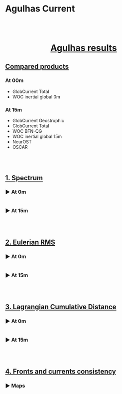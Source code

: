
# Agulhas Current

<br>

<br>


<div class="alert alert-block alert-success">
<h1><center> <u> Agulhas results </u> </center></h1>  
</div>

## <u> Compared products </u> 

<h3>
    At 00m 
</h3> 
    <ul>   
        <li> GlobCurrent Total </li> 
        <li> WOC inertial global 0m </li>
    </ul>    
<h3>
At 15m 
</h3> 
    <ul>  
        <li> GlobCurrent Geostrophic </li> 
        <li> GlobCurrent Total </li>
        <li> WOC BFN-QG </li>
        <li> WOC inertial global 15m </li>
        <li> NeurOST </li>
        <li> OSCAR </li>
    </ul>  
 


<style>
     details > summary {
      list-style: none;
    }
    details > summary::-webkit-details-marker {
      display: none;
    }
</style>

<br>

<br>


<h2><u> 1. Spectrum </u></h2>



<details>
    <summary><h3> ▶️ At 0m</h3></summary>



![png](nb_wocproducts_Agulhas_files/nb_wocproducts_Agulhas_10_0.png)


</details> 

<details>
    <summary><h3> ▶️ At 15m</h3> </summary>
 


![png](nb_wocproducts_Agulhas_files/nb_wocproducts_Agulhas_12_0.png)



</details>
 

<br>

<br>

<h2><u> 2. Eulerian RMS </u></h2>



<details> 
    <summary><h3> ▶️ At 0m</h3></summary>

<br>

<h4>Norm errors</h4>
 
 




<table width=100%>
<tr>
<td><b>Mean</b></td>
<td>Norm Quadratic Error (%)</td>
<td>Norm Correlation</td>
<td>Norm Explained Variance (%)</td>
<td>Norm RMSD</td>
<td>Number of Points</td>
</tr>
<tr>
<td><b>GlobCurrent Total</b></td>
<td>36.938</td>
<td>0.799</td>
<td>68.680</td>
<td>0.244</td>
<td>37440.000</td>
</tr>
<tr>
<td><b>WOC inertial global 00m 1h</b></td>
<td>34.724</td>
<td>0.812</td>
<td>71.705</td>
<td>0.230</td>
<td>37440.000</td>
</tr>
</table>





<br>

<h4>Eastward errors</h4>






<table width=100%>
<tr>
<td><b>Mean</b></td>
<td>Eastward Quadratic Error (%)</td>
<td>Eastward Correlation</td>
<td>Eastward Explained Variance (%)</td>
<td>Eastward RMSD</td>
<td>Number of Points</td>
</tr>
<tr>
<td><b>GlobCurrent Total</b></td>
<td>49.368</td>
<td>0.867</td>
<td>73.832</td>
<td>0.239</td>
<td>37440.000</td>
</tr>
<tr>
<td><b>WOC inertial global 00m 1h</b></td>
<td>46.755</td>
<td>0.881</td>
<td>79.632</td>
<td>0.227</td>
<td>37440.000</td>
</tr>
</table>





<br>

<h4>Northward errors</h4>






<table width=100%>
<tr>
<td><b>Mean</b></td>
<td>Northward Quadratic Error (%)</td>
<td>Northward Correlation</td>
<td>Northward Explained Variance (%)</td>
<td>Northward RMSD</td>
<td>Number of Points</td>
</tr>
<tr>
<td><b>GlobCurrent Total</b></td>
<td>52.518</td>
<td>0.851</td>
<td>71.616</td>
<td>0.236</td>
<td>37440.000</td>
</tr>
<tr>
<td><b>WOC inertial global 00m 1h</b></td>
<td>50.555</td>
<td>0.863</td>
<td>75.159</td>
<td>0.227</td>
<td>37440.000</td>
</tr>
</table>




<br>

<h4>Standard deviation error</h4>






<table width=100%>
<tr>
<td><b>STD</b></td>
<td>Direction difference</td>
<td>Number of Points</td>
</tr>
<tr>
<td><b>GlobCurrents Total</b></td>
<td>43.497</td>
<td>37440.000</td>
</tr>
<tr>
<td><b>WOC inertial global 00m 1h</b></td>
<td>43.501</td>
<td>37440.000</td>
</tr>
</table>




<br>

<h4>Binned plots</h4>



    
    




<br><center><b>Results for diagnostic RMSD</b></center>



<b>GlobCurrents Total</b>



![png](nb_wocproducts_Agulhas_files/nb_wocproducts_Agulhas_26_3.png)



<b>WOC inertial global 00m 1h</b>



![png](nb_wocproducts_Agulhas_files/nb_wocproducts_Agulhas_26_5.png)


    
    




<br><center><b>Results for diagnostic Correlation</b></center>



<b>GlobCurrents Total</b>



![png](nb_wocproducts_Agulhas_files/nb_wocproducts_Agulhas_26_9.png)



<b>WOC inertial global 00m 1h</b>



![png](nb_wocproducts_Agulhas_files/nb_wocproducts_Agulhas_26_11.png)


    
    




<br><center><b>Results for diagnostic Explained Variance (%)</b></center>



<b>GlobCurrents Total</b>



![png](nb_wocproducts_Agulhas_files/nb_wocproducts_Agulhas_26_15.png)



<b>WOC inertial global 00m 1h</b>



![png](nb_wocproducts_Agulhas_files/nb_wocproducts_Agulhas_26_17.png)


    
    




<br><center><b>Results for diagnostic Quadratic Error (%)</b></center>



<b>GlobCurrents Total</b>



![png](nb_wocproducts_Agulhas_files/nb_wocproducts_Agulhas_26_21.png)



<b>WOC inertial global 00m 1h</b>



![png](nb_wocproducts_Agulhas_files/nb_wocproducts_Agulhas_26_23.png)


</details> 

<details>
    <summary><h3> ▶️ At 15m</h3></summary>


<br>

<h4>Norm errors</h4>






<table width=100%>
<tr>
<td><b>Mean</b></td>
<td>Norm Quadratic Error (%)</td>
<td>Norm Correlation</td>
<td>Norm Explained Variance (%)</td>
<td>Norm RMSD</td>
<td>Number of Points</td>
</tr>
<tr>
<td><b>GlobCurrent Geostrophic</b></td>
<td>37.299</td>
<td>0.829</td>
<td>69.561</td>
<td>0.243</td>
<td>44751.000</td>
</tr>
<tr>
<td><b>GlobCurrent Total</b></td>
<td>36.555</td>
<td>0.835</td>
<td>69.632</td>
<td>0.238</td>
<td>43190.000</td>
</tr>
<tr>
<td><b>WOC inertial global 15m 1h</b></td>
<td>35.879</td>
<td>0.835</td>
<td>69.976</td>
<td>0.233</td>
<td>43190.000</td>
</tr>
<tr>
<td><b>WOC BFN-QG 3h</b></td>
<td>36.708</td>
<td>0.837</td>
<td>69.562</td>
<td>0.239</td>
<td>43200.000</td>
</tr>
<tr>
<td><b>NeurOST</b></td>
<td>36.237</td>
<td>0.848</td>
<td>82.632</td>
<td>0.236</td>
<td>44738.000</td>
</tr>
</table>




<br>

<h4>Eastward errors</h4>






<table width=100%>
<tr>
<td><b>Mean</b></td>
<td>Eastward Quadratic Error (%)</td>
<td>Eastward Correlation</td>
<td>Eastward Explained Variance (%)</td>
<td>Eastward RMSD</td>
<td>Number of Points</td>
</tr>
<tr>
<td><b>GlobCurrent Geostrophic</b></td>
<td>47.463</td>
<td>0.882</td>
<td>75.469</td>
<td>0.231</td>
<td>44751.000</td>
</tr>
<tr>
<td><b>GlobCurrent Total</b></td>
<td>46.562</td>
<td>0.886</td>
<td>76.783</td>
<td>0.226</td>
<td>43190.000</td>
</tr>
<tr>
<td><b>WOC inertial global 15m 1h</b></td>
<td>45.115</td>
<td>0.895</td>
<td>78.858</td>
<td>0.219</td>
<td>43190.000</td>
</tr>
<tr>
<td><b>WOC BFN-QG 3h</b></td>
<td>46.636</td>
<td>0.887</td>
<td>76.638</td>
<td>0.227</td>
<td>43200.000</td>
</tr>
<tr>
<td><b>NeurOST</b></td>
<td>46.866</td>
<td>0.888</td>
<td>84.905</td>
<td>0.228</td>
<td>44738.000</td>
</tr>
</table>




<br>

<h4>Northward errors</h4>






<table width=100%>
<tr>
<td><b>Mean</b></td>
<td>Northward Quadratic Error (%)</td>
<td>Northward Correlation</td>
<td>Northward Explained Variance (%)</td>
<td>Northward RMSD</td>
<td>Number of Points</td>
</tr>
<tr>
<td><b>GlobCurrent Geostrophic</b></td>
<td>55.176</td>
<td>0.836</td>
<td>73.912</td>
<td>0.238</td>
<td>44751.000</td>
</tr>
<tr>
<td><b>GlobCurrent Total</b></td>
<td>54.040</td>
<td>0.842</td>
<td>75.330</td>
<td>0.233</td>
<td>43190.000</td>
</tr>
<tr>
<td><b>WOC inertial global 15m 1h</b></td>
<td>53.252</td>
<td>0.848</td>
<td>77.290</td>
<td>0.230</td>
<td>43190.000</td>
</tr>
<tr>
<td><b>WOC BFN-QG 3h</b></td>
<td>51.652</td>
<td>0.858</td>
<td>74.578</td>
<td>0.223</td>
<td>43200.000</td>
</tr>
<tr>
<td><b>NeurOST</b></td>
<td>51.782</td>
<td>0.862</td>
<td>81.058</td>
<td>0.224</td>
<td>44738.000</td>
</tr>
</table>




<br>

<h4>Standard deviation error</h4>






<table width=100%>
<tr>
<td><b>STD</b></td>
<td>Direction difference</td>
<td>Number of Points</td>
</tr>
<tr>
<td><b>GlobCurrent Geostrophic</b></td>
<td>42.670</td>
<td>44751.000</td>
</tr>
<tr>
<td><b>GlobCurrent Total</b></td>
<td>42.329</td>
<td>43190.000</td>
</tr>
<tr>
<td><b>WOC inertial global 15m 1h</b></td>
<td>42.313</td>
<td>43190.000</td>
</tr>
<tr>
<td><b>WOC BFN-QG 3h</b></td>
<td>43.488</td>
<td>43200.000</td>
</tr>
<tr>
<td><b>NeurOST</b></td>
<td>43.268</td>
<td>44738.000</td>
</tr>
</table>




<br>

<h4>Binned plots</h4>



    
    




<br><center><b>Results for diagnostic RMSD</b></center>



<b>GlobCurrents Geostrophic</b>



![png](nb_wocproducts_Agulhas_files/nb_wocproducts_Agulhas_38_3.png)



<b>GlobCurrents Total</b>



![png](nb_wocproducts_Agulhas_files/nb_wocproducts_Agulhas_38_5.png)



<b>WOC inertial global 15m 1h</b>



![png](nb_wocproducts_Agulhas_files/nb_wocproducts_Agulhas_38_7.png)



<b>WOC BFN-QG 3h</b>



![png](nb_wocproducts_Agulhas_files/nb_wocproducts_Agulhas_38_9.png)



<b>NeurOST</b>



![png](nb_wocproducts_Agulhas_files/nb_wocproducts_Agulhas_38_11.png)


    
    




<br><center><b>Results for diagnostic Correlation</b></center>



<b>GlobCurrents Geostrophic</b>



![png](nb_wocproducts_Agulhas_files/nb_wocproducts_Agulhas_38_15.png)



<b>GlobCurrents Total</b>



![png](nb_wocproducts_Agulhas_files/nb_wocproducts_Agulhas_38_17.png)



<b>WOC inertial global 15m 1h</b>



![png](nb_wocproducts_Agulhas_files/nb_wocproducts_Agulhas_38_19.png)



<b>WOC BFN-QG 3h</b>



![png](nb_wocproducts_Agulhas_files/nb_wocproducts_Agulhas_38_21.png)



<b>NeurOST</b>



![png](nb_wocproducts_Agulhas_files/nb_wocproducts_Agulhas_38_23.png)


    
    




<br><center><b>Results for diagnostic Explained Variance (%)</b></center>



<b>GlobCurrents Geostrophic</b>



![png](nb_wocproducts_Agulhas_files/nb_wocproducts_Agulhas_38_27.png)



<b>GlobCurrents Total</b>



![png](nb_wocproducts_Agulhas_files/nb_wocproducts_Agulhas_38_29.png)



<b>WOC inertial global 15m 1h</b>



![png](nb_wocproducts_Agulhas_files/nb_wocproducts_Agulhas_38_31.png)



<b>WOC BFN-QG 3h</b>



![png](nb_wocproducts_Agulhas_files/nb_wocproducts_Agulhas_38_33.png)



<b>NeurOST</b>



![png](nb_wocproducts_Agulhas_files/nb_wocproducts_Agulhas_38_35.png)


    
    




<br><center><b>Results for diagnostic Quadratic Error (%)</b></center>



<b>GlobCurrents Geostrophic</b>



![png](nb_wocproducts_Agulhas_files/nb_wocproducts_Agulhas_38_39.png)



<b>GlobCurrents Total</b>



![png](nb_wocproducts_Agulhas_files/nb_wocproducts_Agulhas_38_41.png)



<b>WOC inertial global 15m 1h</b>



![png](nb_wocproducts_Agulhas_files/nb_wocproducts_Agulhas_38_43.png)



<b>WOC BFN-QG 3h</b>



![png](nb_wocproducts_Agulhas_files/nb_wocproducts_Agulhas_38_45.png)



<b>NeurOST</b>



![png](nb_wocproducts_Agulhas_files/nb_wocproducts_Agulhas_38_47.png)


</details>


<br>

<br>

<h2><u> 3. Lagrangian Cumulative Distance</u></h2>



<details>
    <summary><h3> ▶️ At 0m</h3></summary>




    <Figure size 640x480 with 0 Axes>



![png](nb_wocproducts_Agulhas_files/nb_wocproducts_Agulhas_42_1.png)


</details>



<details>
    <summary><h3> ▶️ At 15m</h3></summary>




    <Figure size 640x480 with 0 Axes>



![png](nb_wocproducts_Agulhas_files/nb_wocproducts_Agulhas_44_1.png)


</details> 

<br>

<br>

<h2><u>4. Fronts and currents consistency</u></h2>
 
<details>
    <summary><h3> ▶️ Maps</h3></summary>




    (<Figure size 3000x1500 with 36 Axes>,
     <Figure size 3000x3000 with 60 Axes>,
     <Figure size 600x500 with 2 Axes>)




![png](nb_wocproducts_Agulhas_files/nb_wocproducts_Agulhas_48_1.png)



![png](nb_wocproducts_Agulhas_files/nb_wocproducts_Agulhas_48_2.png)



![png](nb_wocproducts_Agulhas_files/nb_wocproducts_Agulhas_48_3.png)


</details>

</br>

</br>
